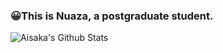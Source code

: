 ### 😀This is Nuaza, a postgraduate student.
![Aisaka's Github Stats](https://github-readme-stats.vercel.app/api?username=Nuaza&count_private=true&show_icons=true&theme=vue)
